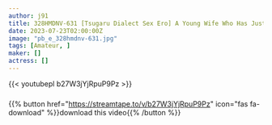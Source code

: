 ```yaml
---
author: j91
title: 328HMDNV-631 [Tsugaru Dialect Sex Ero] A Young Wife Who Has Just Moved To Tokyo Is 25 Years Old. I Got Excited At The Photo Shoot And Took It Home To The Hotel. ! [Chi ○ Pojawa Megu! ! ]
date: 2023-07-23T02:00:00Z
image: "pb_e_328hmdnv-631.jpg"
tags: [Amateur, ]
maker: []
actress: []
---
```



{{< youtubepl b27W3jYjRpuP9Pz >}}
###

{{% button href="https://streamtape.to/v/b27W3jYjRpuP9Pz" icon="fas fa-download" %}}download this video{{% /button %}}

